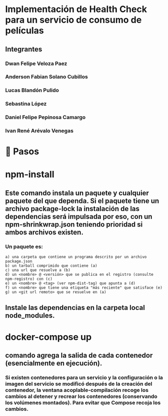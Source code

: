 # Implementación de Health Check para un servicio de consumo de películas

## Integrantes

### Dwan Felipe Veloza Paez
### Anderson Fabian Solano Cubillos
### Lucas Blandón Pulido
### Sebastina López
### Daniel Felipe Pepinosa Camargo
### Ivan René Arévalo Venegas

# :ledger: Pasos

# npm-install

## Este comando instala un paquete y cualquier paquete del que dependa. Si el paquete tiene un archivo package-lock la instalación de las dependencias será impulsada por eso, con un npm-shrinkwrap.json teniendo prioridad si ambos archivos existen. 

### Un paquete es:

    a) una carpeta que contiene un programa descrito por un archivo package.json
    b) un tarball comprimido que contiene (a)
    c) una url que resuelve a (b)
    d) un <nombre> @ <versión> que se publica en el registro (consulte npm-registro) con (c)
    e) un <nombre> @ <tag> (ver npm-dist-tag) que apunta a (d)
    f) un <nombre> que tiene una etiqueta "más reciente" que satisface (e)
    g) un <git url remoto> que se resuelve en (a)
    
  ## Instale las dependencias en la carpeta local node_modules.
  
  # docker-compose up
  
  ## comando agrega la salida de cada contenedor (esencialmente en ejecución).
### Si existen contenedores para un servicio y la configuración o la imagen del servicio se modificó después de la creación del contenedor, la ventana acoplable-compilación recoge los cambios al detener y recrear los contenedores (conservando los volúmenes montados). Para evitar que Compose recoja los cambios.



